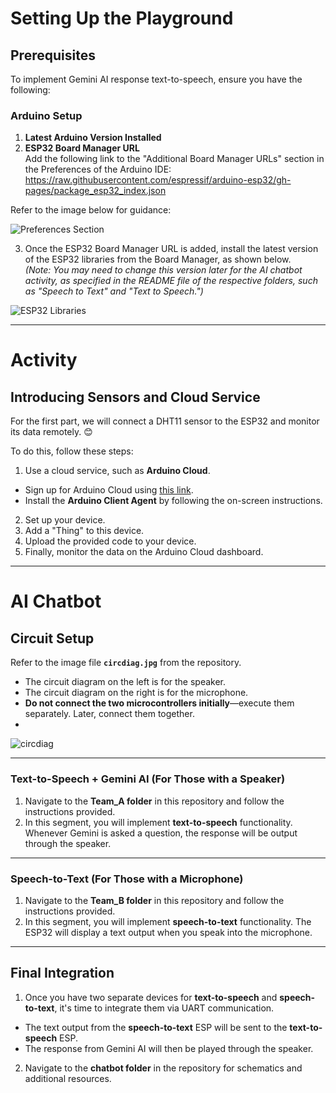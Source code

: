 # Setting Up the Playground

## Prerequisites
To implement Gemini AI response text-to-speech, ensure you have the following:

### Arduino Setup
1. **Latest Arduino Version Installed**
2. **ESP32 Board Manager URL**  
   Add the following link to the "Additional Board Manager URLs" section in the Preferences of the Arduino IDE:  
https://raw.githubusercontent.com/espressif/arduino-esp32/gh-pages/package_esp32_index.json

Refer to the image below for guidance:

![Preferences Section](https://github.com/user-attachments/assets/4723f110-8145-49d0-a762-84dd3d625ac3)

3. Once the ESP32 Board Manager URL is added, install the latest version of the ESP32 libraries from the Board Manager, as shown below.  
*(Note: You may need to change this version later for the AI chatbot activity, as specified in the README file of the respective folders, such as "Speech to Text" and "Text to Speech.")*

![ESP32 Libraries](https://github.com/user-attachments/assets/0ac6bbe7-c0a6-4e4e-90a0-d4f49cff8fcc)

---

# Activity 

## Introducing Sensors and Cloud Service

For the first part, we will connect a DHT11 sensor to the ESP32 and monitor its data remotely. 😊

To do this, follow these steps:  
1. Use a cloud service, such as **Arduino Cloud**.  
- Sign up for Arduino Cloud using [this link](https://www.arduino.cc/).  
- Install the **Arduino Client Agent** by following the on-screen instructions.  
2. Set up your device.  
3. Add a "Thing" to this device.  
4. Upload the provided code to your device.  
5. Finally, monitor the data on the Arduino Cloud dashboard.

---

# AI Chatbot 

## Circuit Setup
Refer to the image file **`circdiag.jpg`** from the repository.  
- The circuit diagram on the left is for the speaker.  
- The circuit diagram on the right is for the microphone.  
- **Do not connect the two microcontrollers initially**—execute them separately. Later, connect them together.
- 
![circdiag](https://github.com/user-attachments/assets/f186d416-e5cd-41dc-804f-dfdd80b3fc39)

---

### Text-to-Speech + Gemini AI (For Those with a Speaker)
1. Navigate to the **Team_A folder** in this repository and follow the instructions provided.  
2. In this segment, you will implement **text-to-speech** functionality. Whenever Gemini is asked a question, the response will be output through the speaker.

---

### Speech-to-Text (For Those with a Microphone)
1. Navigate to the **Team_B folder** in this repository and follow the instructions provided.  
2. In this segment, you will implement **speech-to-text** functionality. The ESP32 will display a text output when you speak into the microphone.

---

## Final Integration 

1. Once you have two separate devices for **text-to-speech** and **speech-to-text**, it's time to integrate them via UART communication.  
- The text output from the **speech-to-text** ESP will be sent to the **text-to-speech** ESP.  
- The response from Gemini AI will then be played through the speaker.

2. Navigate to the **chatbot folder** in the repository for schematics and additional resources.

